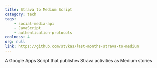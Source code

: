 ```yaml
---
title: Strava to Medium Script
category: tech
tags:
    - social-media-api
    - JavaScript
    - authentication-protocols
coolness: 4
org: null
link: https://github.com/stvkas/last-months-strava-to-medium
---
```


A Google Apps Script that publishes Strava activities as Medium stories